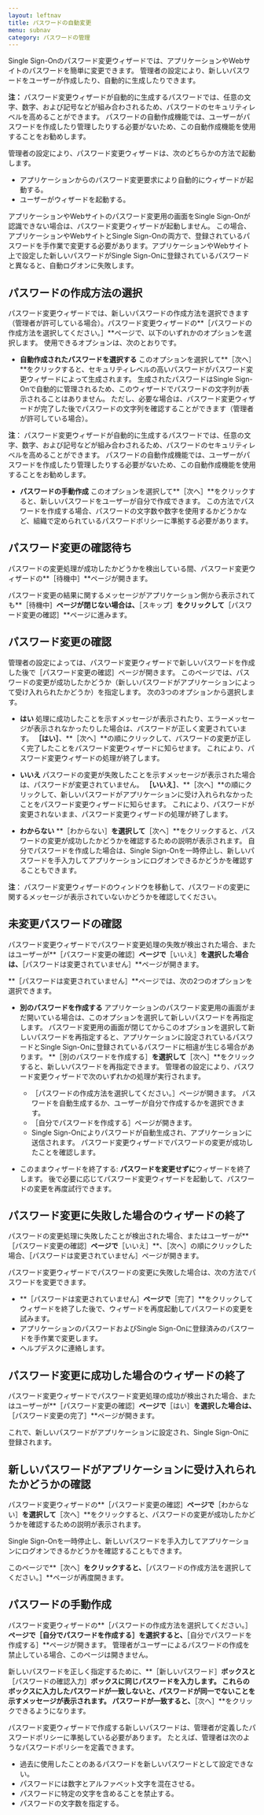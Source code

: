 ```yaml
---
layout: leftnav
title: パスワードの自動変更
menu: subnav
category: パスワードの管理
---
```


Single Sign-Onのパスワード変更ウィザードでは、アプリケーションやWebサイトのパスワードを簡単に変更できます。 管理者の設定により、新しいパスワードをユーザーが作成したり、自動的に生成したりできます。

**注：** パスワード変更ウィザードが自動的に生成するパスワードでは、任意の文字、数字、および記号などが組み合わされるため、パスワードのセキュリティレベルを高めることができます。 パスワードの自動作成機能では、ユーザーがパスワードを作成したり管理したりする必要がないため、この自動作成機能を使用することをお勧めします。

管理者の設定により、パスワード変更ウィザードは、次のどちらかの方法で起動します。

* アプリケーションからのパスワード変更要求により自動的にウィザードが起動する。
* ユーザーがウィザードを起動する。

アプリケーションやWebサイトのパスワード変更用の画面をSingle Sign-Onが認識できない場合は、パスワード変更ウィザードが起動しません。 この場合、アプリケーションやWebサイトとSingle Sign-Onの両方で、登録されているパスワードを手作業で変更する必要があります。アプリケーションやWebサイト上で設定した新しいパスワードがSingle Sign-Onに登録されているパスワードと異なると、自動ログオンに失敗します。

## パスワードの作成方法の選択

パスワード変更ウィザードでは、新しいパスワードの作成方法を選択できます（管理者が許可している場合）。パスワード変更ウィザードの**［パスワードの作成方法を選択してください。］**ページで、以下のいずれかのオプションを選択します。 使用できるオプションは、次のとおりです。

* **自動作成されたパスワードを選択する** このオプションを選択して**［次へ］**をクリックすると、セキュリティレベルの高いパスワードがパスワード変更ウィザードによって生成されます。 生成されたパスワードはSingle Sign-Onで自動的に管理されるため、このウィザードでパスワードの文字列が表示されることはありません。 ただし、必要な場合は、パスワード変更ウィザードが完了した後でパスワードの文字列を確認することができます（管理者が許可している場合）。

**注**： パスワード変更ウィザードが自動的に生成するパスワードでは、任意の文字、数字、および記号などが組み合わされるため、パスワードのセキュリティレベルを高めることができます。 パスワードの自動作成機能では、ユーザーがパスワードを作成したり管理したりする必要がないため、この自動作成機能を使用することをお勧めします。

* **パスワードの手動作成** このオプションを選択して**［次へ］**をクリックすると、新しいパスワードをユーザーが自分で作成できます。 この方法でパスワードを作成する場合、パスワードの文字数や数字を使用するかどうかなど、組織で定められているパスワードポリシーに準拠する必要があります。

## パスワード変更の確認待ち

パスワードの変更処理が成功したかどうかを検出している間、パスワード変更ウィザードの**［待機中］**ページが開きます。

パスワード変更の結果に関するメッセージがアプリケーション側から表示されても**［待機中］**ページが閉じない場合は、**［スキップ］**をクリックして**［パスワード変更の確認］**ページに進みます。

## パスワード変更の確認

管理者の設定によっては、パスワード変更ウィザードで新しいパスワードを作成した後で［パスワード変更の確認］ページが開きます。 このページでは、パスワードの変更が成功したかどうか（新しいパスワードがアプリケーションによって受け入れられたかどうか）を指定します。 次の3つのオプションから選択します。

* **はい** 処理に成功したことを示すメッセージが表示されたり、エラーメッセージが表示されなかったりした場合は、パスワードが正しく変更されています。 **［はい］**、**［次へ］**の順にクリックして、パスワードの変更が正しく完了したことをパスワード変更ウィザードに知らせます。 これにより、パスワード変更ウィザードの処理が終了します。

* **いいえ** パスワードの変更が失敗したことを示すメッセージが表示された場合は、パスワードが変更されていません。 **［いいえ］**、**［次へ］**の順にクリックして、新しいパスワードがアプリケーションに受け入れられなかったことをパスワード変更ウィザードに知らせます。 これにより、パスワードが変更されないまま、パスワード変更ウィザードの処理が終了します。

* **わからない** **［わからない］**を選択して**［次へ］**をクリックすると、パスワードの変更が成功したかどうかを確認するための説明が表示されます。 自分でパスワードを作成した場合は、Single Sign-Onを一時停止し、新しいパスワードを手入力してアプリケーションにログオンできるかどうかを確認することもできます。

**注**： パスワード変更ウィザードのウィンドウを移動して、パスワードの変更に関するメッセージが表示されていないかどうかを確認してください。

## 未変更パスワードの確認

パスワード変更ウィザードでパスワード変更処理の失敗が検出された場合、またはユーザーが**［パスワード変更の確認］**ページで**［いいえ］**を選択した場合は、**［パスワードは変更されていません］**ページが開きます。

**［パスワードは変更されていません］**ページでは、次の2つのオプションを選択できます。

* **別のパスワードを作成する** アプリケーションのパスワード変更用の画面がまだ開いている場合は、このオプションを選択して新しいパスワードを再指定します。 パスワード変更用の画面が閉じてからこのオプションを選択して新しいパスワードを再指定すると、アプリケーションに設定されているパスワードとSingle Sign-Onに登録されているパスワードに相違が生じる場合があります。 **［別のパスワードを作成する］**を選択して**［次へ］**をクリックすると、新しいパスワードを再指定できます。 管理者の設定により、パスワード変更ウィザードで次のいずれかの処理が実行されます。
   * ［パスワードの作成方法を選択してください。］ページが開きます。 パスワードを自動生成するか、ユーザーが自分で作成するかを選択できます。
   * ［自分でパスワードを作成する］ページが開きます。
   * Single Sign-Onによりパスワードが自動生成され、アプリケーションに送信されます。 パスワード変更ウィザードでパスワードの変更が成功したことを確認します。

* このままウィザードを終了する: **パスワードを変更せずに**ウィザードを終了します。 後で必要に応じてパスワード変更ウィザードを起動して、パスワードの変更を再度試行できます。

## パスワード変更に失敗した場合のウィザードの終了

パスワードの変更処理に失敗したことが検出された場合、またはユーザーが**［パスワード変更の確認］**ページで**［いいえ］**、［次へ］の順にクリックした場合、［パスワードは変更されていません］ページが開きます。

パスワード変更ウィザードでパスワードの変更に失敗した場合は、次の方法でパスワードを変更できます。

* **［パスワードは変更されていません］**ページで**［完了］**をクリックしてウィザードを終了した後で、ウィザードを再度起動してパスワードの変更を試みます。
* アプリケーションのパスワードおよびSingle Sign-Onに登録済みのパスワードを手作業で変更します。
* ヘルプデスクに連絡します。

## パスワード変更に成功した場合のウィザードの終了

パスワード変更ウィザードでパスワード変更処理の成功が検出された場合、またはユーザーが**［パスワード変更の確認］**ページで**［はい］**を選択した場合は、**［パスワード変更の完了］**ページが開きます。

これで、新しいパスワードがアプリケーションに設定され、Single Sign-Onに登録されます。

## 新しいパスワードがアプリケーションに受け入れられたかどうかの確認

パスワード変更ウィザードの**［パスワード変更の確認］**ページで**［わからない］**を選択して**［次へ］**をクリックすると、パスワードの変更が成功したかどうかを確認するための説明が表示されます。

Single Sign-Onを一時停止し、新しいパスワードを手入力してアプリケーションにログオンできるかどうかを確認することもできます。

このページで**［次へ］**をクリックすると、**［パスワードの作成方法を選択してください。］**ページが再度開きます。

## パスワードの手動作成

パスワード変更ウィザードの**［パスワードの作成方法を選択してください。］**ページで［自分でパスワードを作成する］を選択すると、**［自分でパスワードを作成する］**ページが開きます。 管理者がユーザーによるパスワードの作成を禁止している場合、このページは開きません。

新しいパスワードを正しく指定するために、**［新しいパスワード］**ボックスと**［パスワードの確認入力］**ボックスに同じパスワードを入力します。 これらのボックスに入力したパスワードが一致しないと、パスワードが同一でないことを示すメッセージが表示されます。 パスワードが一致すると、**［次へ］**をクリックできるようになります。

パスワード変更ウィザードで作成する新しいパスワードは、管理者が定義したパスワードポリシーに準拠している必要があります。 たとえば、管理者は次のようなパスワードポリシーを定義できます。

* 過去に使用したことのあるパスワードを新しいパスワードとして設定できない。
* パスワードには数字とアルファベット文字を混在させる。
* パスワードに特定の文字を含めることを禁止する。
* パスワードの文字数を指定する。

